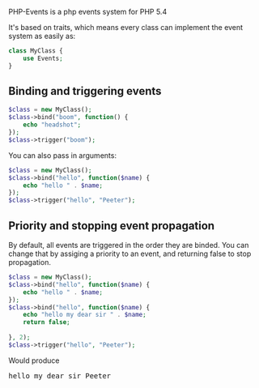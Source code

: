 PHP-Events is a php events system for PHP 5.4

It's based on traits, which means every class can implement the event system as easily as:

```php
class MyClass {
    use Events;
}
```

Binding and triggering events
-----------------------------

```php
$class = new MyClass();
$class->bind("boom", function() {
    echo "headshot";
});
$class->trigger("boom");
```

You can also pass in arguments:

```php
$class = new MyClass();
$class->bind("hello", function($name) {
    echo "hello " . $name;
});
$class->trigger("hello", "Peeter");
```

Priority and stopping event propagation 
---------------------------------------

By default, all events are triggered in the order they are binded. 
You can change that by assiging a priority to an event, and returning false to stop propagation.

```php
$class = new MyClass();
$class->bind("hello", function($name) {
    echo "hello " . $name;
});
$class->bind("hello", function($name) {
    echo "hello my dear sir " . $name;
    return false;
    
}, 2);
$class->trigger("hello", "Peeter");
```

Would produce

<pre>
hello my dear sir Peeter
</pre>